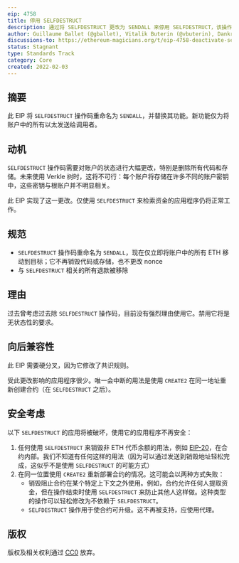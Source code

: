 ```yaml
---
eip: 4758
title: 停用 SELFDESTRUCT
description: 通过将 SELFDESTRUCT 更改为 SENDALL 来停用 SELFDESTRUCT，该操作会将所有资金恢复到调用者，但不会删除任何代码或存储。
author: Guillaume Ballet (@gballet), Vitalik Buterin (@vbuterin), Dankrad Feist (@dankrad)
discussions-to: https://ethereum-magicians.org/t/eip-4758-deactivate-selfdestruct/8710
status: Stagnant
type: Standards Track
category: Core
created: 2022-02-03
---
```


## 摘要

此 EIP 将 `SELFDESTRUCT` 操作码重命名为 `SENDALL`，并替换其功能。新功能仅为将账户中的所有以太发送给调用者。

## 动机

`SELFDESTRUCT` 操作码需要对账户的状态进行大幅更改，特别是删除所有代码和存储。未来使用 Verkle 树时，这将不可行：每个账户将存储在许多不同的账户密钥中，这些密钥与根账户并不明显相关。

此 EIP 实现了这一更改。仅使用 `SELFDESTRUCT` 来检索资金的应用程序仍将正常工作。

## 规范

 * `SELFDESTRUCT` 操作码重命名为 `SENDALL`，现在仅立即将账户中的所有 ETH 移动到目标；它不再销毁代码或存储，也不更改 nonce
 * 与 `SELFDESTRUCT` 相关的所有退款被移除

## 理由

过去曾考虑过去除 `SELFDESTRUCT` 操作码，目前没有强烈理由使用它。禁用它将是无状态性的要求。

## 向后兼容性

此 EIP 需要硬分叉，因为它修改了共识规则。

受此更改影响的应用程序很少。唯一会中断的用法是使用 `CREATE2` 在同一地址重新创建合约（在 `SELFDESTRUCT` 之后）。

## 安全考虑

以下 `SELFDESTRUCT` 的应用将被破坏，使用它的应用程序不再安全：

1. 任何使用 `SELFDESTRUCT` 来销毁非 ETH 代币余额的用法，例如 [EIP-20](./eip-20.md)，在合约内部。我们不知道有任何这样的用法（因为可以通过发送到销毁地址轻松完成，这似乎不是使用 `SELFDESTRUCT` 的可能方式）
2. 在同一位置使用 `CREATE2` 重新部署合约的情况。这可能会以两种方式失败：
    * 销毁阻止合约在某个特定上下文之外使用。例如，合约允许任何人提取资金，但在操作结束时使用 `SELFDESTRUCT` 来防止其他人这样做。这种类型的操作可以轻松修改为不依赖于 `SELFDESTRUCT`。
    * `SELFDESTRUCT` 操作用于使合约可升级。这不再被支持，应使用代理。

## 版权

版权及相关权利通过 [CC0](../LICENSE.md) 放弃。